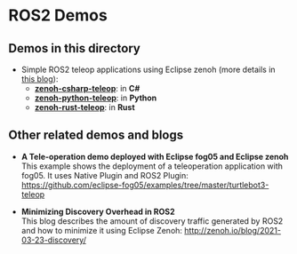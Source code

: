 # ROS2 Demos

## Demos in this directory

 * Simple ROS2 teleop applications using Eclipse zenoh (more details in [this blog](https://zenoh.io/blog/2021-04-28-ros2-integration/)):
   * **[zenoh-csharp-teleop](./zenoh-csharp-teleop)**: in **C#**
   * **[zenoh-python-teleop](./zenoh-python-teleop)**: in **Python**
   * **[zenoh-rust-teleop](./zenoh-rust-teleop)**: in **Rust**


## Other related demos and blogs
 * **A Tele-operation demo deployed with Eclipse fog05 and Eclipse zenoh**  
   This example shows the deployment of a teleoperation application with fog05. It uses Native Plugin and ROS2 Plugin:  
   https://github.com/eclipse-fog05/examples/tree/master/turtlebot3-teleop

 * **Minimizing Discovery Overhead in ROS2**  
   This blog describes the amount of discovery traffic generated by ROS2 and how to minimize it using Eclipse Zenoh:
   http://zenoh.io/blog/2021-03-23-discovery/



